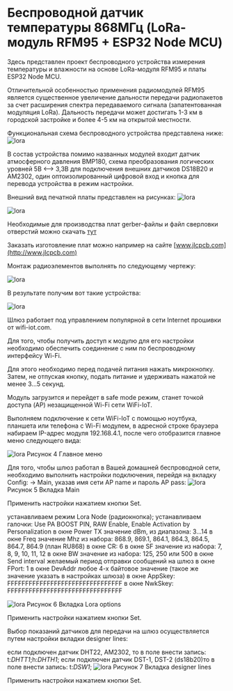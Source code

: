Беспроводной датчик температуры 868МГц (LoRa-модуль RFM95 + ESP32 Node MCU)
=============================================================
Здесь представлен проект беспроводного устройства измерения температуры и влажности на основе LoRa-модуля RFM95 и платы ESP32 Node MCU.

Отличительной особенностью применения радиомодулей RFM95 является существенное увеличение дальности передачи радиопакетов за счет расширения спектра передаваемого сигнала (запатентованная модуляция LoRa). Дальность передачи может достигать 1-3 км в городской застройке и более 4-5 км на открытой местности.

Функциональная схема беспроводного устройства представлена ниже:
![lora](func.jpg "lora")

В состав устройства помимо названных модулей входит датчик атмосферного давления BMP180, схема преобразования логических уровней 5В <--> 3,3В для подключения внешних датчиков DS18B20 и AM2302, один оптоизолированный цифровой вход и кнопка для перевода устройства в режим настройки. 

Внешний вид печатной платы представлен на рисунках:
![lora](top.jpg "lora")


![lora](bot.jpg "lora")

Необходимые для производства плат gerber-файлы и файл сверловки отверстий можно скачать [тут](https://github.com/maksms/wifi-iot-cda/blob/master/rapid/lora/ESP32_RFM95V2.rar) 

Заказать изготовление плат можно например на сайте [www.jlcpcb.com](http://www.jlcpcb.com)

Монтаж радиоэлементов выполнять по следующему чертежу:

![lora](sborka.jpg "lora")

В результате получим вот такие устройства:

![lora](pict.jpg "lora")

Шлюз работает под управлением популярной в сети Internet прошивки от wifi-iot.com.

Для того, чтобы получить доступ к модулю для его настройки необходимо обеспечить соединение с ним по беспроводному интерфейсу Wi-Fi.

Для этого необходимо перед подачей питания нажать микрокнопку. Затем, не отпуская кнопку, подать питание и удерживать нажатой  не менее 3…5 секунд.

Модуль загрузится и перейдет в safe mode режим, станет точкой доступа (AP) незащищенной Wi-Fi сети WiFi-IoT.

Выполняем подключение к сети WiFi-IoT с помощью ноутбука, планшета или телефона с Wi-Fi модулем, в адресной строке браузера набираем IP-адрес модуля 192.168.4.1, после чего отобразится главное меню следующего вида:

![lora](lora1.jpg "lora")
Рисунок 4 Главное меню

Для того, чтобы шлюз работал в Вашей домашней беспроводной сети, необходимо выполнить настройки подключения, перейдя на вкладку Config: -> Main, указав имя сети AP name и пароль AP pass:
![lora](lora2.jpg "lora")
Рисунок 5 Вкладка Main

Применить настройки нажатием кнопки Set.

устанавливаем режим Lora Node (радиокнопка);
устанавливаем галочки: Use PA BOOST PIN, RAW Enable, Enable Activation by Personalization
в окне Power TX значение dBm, из диапазона: 3…14
в окне Freq значение Mhz из набора: 868.9, 869.1, 864.1, 864.3, 864.5, 864.7, 864.9 (план RU868)
в окне CR: 6
в окне SF значение из набора: 7, 8, 9, 10, 11, 12
в окне BW значение из набора: 125, 250 или 500
в окне Send interval желаемый период отправки сообщений на шлюз
в окне FPort: 1
в окне DevAddr любое 4-х байтовое значение (такое же значение указать в настройках шлюза)
в окне AppSkey: FFFFFFFFFFFFFFFFFFFFFFFFFFFFFFFF
в окне NwkSkey: FFFFFFFFFFFFFFFFFFFFFFFFFFFFFFFF

![lora](lora3.jpg "lora")
Рисунок 6 Вкладка Lora options

Применить настройки нажатием кнопки Set.

Выбор показаний датчиков для передачи на шлюз осуществляется путем настройки вкладки designer lines:

если подключен датчик DHT22, AM2302, то в поле внести запись: t:_DHTT1_;h:_DHTH1_;
если подключен датчик DST-1, DST-2 (ds18b20)то в поле внести запись: t:_DSW1_;
![lora](lora4.jpg "lora")
Рисунок 7 Вкладка designer lines

Применить настройки нажатием кнопки Set.

